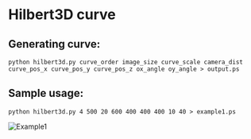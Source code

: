 # Hilbert3D curve

## Generating curve:

`python hilbert3d.py curve_order image_size curve_scale camera_dist curve_pos_x curve_pos_y curve_pos_z ox_angle oy_angle > output.ps`

## Sample usage:

`python hilbert3d.py 4 500 20 600 400 400 400 10 40 > example1.ps`

![Example1](/home/adminuser/Desktop/github/hilbert3D-curve/example1.png  "Example1")